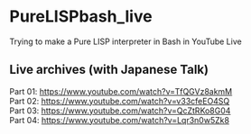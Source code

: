 # PureLISPbash_live
Trying to make a Pure LISP interpreter in Bash in YouTube Live

## Live archives (with Japanese Talk)
Part 01: https://www.youtube.com/watch?v=TfQGVz8akmM  
Part 02: https://www.youtube.com/watch?v=v33cfeEO4SQ  
Part 03: https://www.youtube.com/watch?v=QcZtRKo8G04  
Part 04: https://www.youtube.com/watch?v=Lqr3n0w5Zk8  
